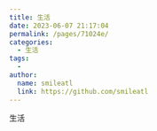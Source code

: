 ```yaml
---
title: 生活
date: 2023-06-07 21:17:04
permalink: /pages/71024e/
categories:
  - 生活
tags:
  - 
author: 
  name: smileatl
  link: https://github.com/smileatl
---
```



生活
